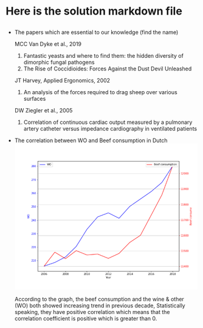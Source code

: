

# Here is the solution markdown file 

## 
- The papers which are essential to our knowledge (find the name)  

    MCC Van Dyke et al., 2019
   1. Fantastic yeasts and where to find them: the hidden diversity of dimorphic fungal pathogens
   2. The Rise of Coccidioides: Forces Against the Dust Devil Unleashed
  
      
   JT Harvey, Applied Ergonomics, 2002  
  1. An analysis of the forces required to drag sheep over various surfaces

   DW Ziegler et al., 2005   
  1. Correlation of continuous cardiac output measured by a pulmonary artery catheter versus impedance cardiography in ventilated patients
 



- The correlation between WO and Beef consumption in Dutch  
![WO and Beef](https://github.com/LeeTrybull/CS_Assignment/blob/main/WO_beef_relationship.png?raw=true)

    According to the graph, the beef consumption and the wine & other (WO) both showed increasing trend in previous decade,
    Statistically speaking, they have positive correlation which means that the correlation coefficient is positive 
    which is greater than 0. 






